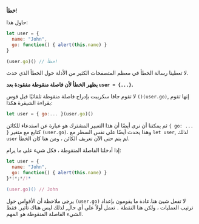 **خطأ**!

حاول هذا:

```js run
let user = {
  name: "John",
  go: function() { alert(this.name) }
}

(user.go)() // خطأ!
```

لا تعطينا رسالة الخطأ في معظم المتصفحات الكثير من الأدلة حول الخطأ الذي حدث.

**يظهر الخطأ لأن فاصلة منقوطة مفقودة بعد `user = {...}`.**

لا تقوم جافا سكريبت بإدراج فاصلة منقوطة تلقائيًا قبل قوس `()(user.go)`, إنها تقوم بقراءة الشيفرة هكذا:

```js no-beautify
let user = { go:... }(user.go)()
```

ثم يمكننا أن نرى أيضًا أن هذا التعبير المشترك هو عبارة عن استدعاء للكائن `{ go: ... }` كتابع مع متغير `(user.go)`. وهذا يحدث أيضًا على نفس السطر مع `let user`, لذلك `user` لم يتم حتى الآن تعريف الكائن ، ومن هنا كان الخطأ.

إذا أدخلنا الفاصلة المنقوطة ، فكل شيء على ما يرام:

```js run
let user = {
  name: "John",
  go: function() { alert(this.name) }
}*!*;*/!*

(user.go)() // John
```

يرجى ملاحظة أن الأقواس حول `(user.go)` لا تفعل شيئ هنا.عادة ما يقومون بإعداد ترتيب العمليات ، ولكن هنا النقطة
 `.` تعمل أولاً على أي حال, لذلك ليس هناك تأثير. فقط الشيء الفاصلة المنقوطة هو المهم.
